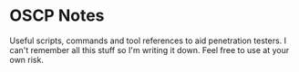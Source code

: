 # OSCP Notes

Useful scripts, commands and tool references to aid penetration testers.  I can't remember all this stuff so I'm writing it down.  Feel free to use at your own risk.  
